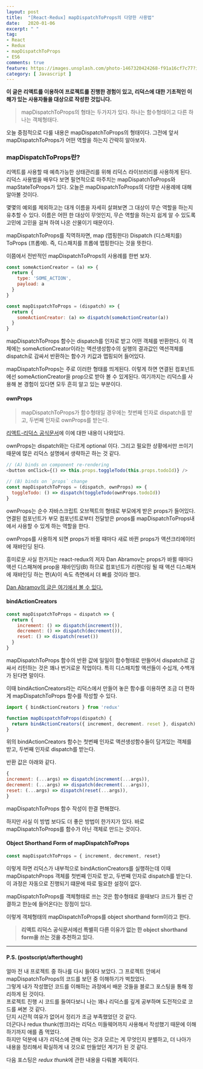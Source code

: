 ```yaml
---
layout: post
title:  "[React-Redux] mapDispatchToProps의 다양한 사용법"
date:   2020-01-06
excerpt: " "
tag:
- React
- Redux
- mapDispatchToProps
- ES6
comments: true
feature: https://images.unsplash.com/photo-1467320424268-f91a16cf7c77?ixlib=rb-1.2.1&ixid=eyJhcHBfaWQiOjEyMDd9&auto=format&fit=crop&w=1500&q=80
category: [ Javascript ]
---
```


**이 글은 리액트를 이용하여 프로젝트를 진행한 경험이 있고, 리덕스에 대한 기초적인 이해가 있는 사용자들을 대상으로 작성한 것입니다.**

>mapDispatchToProps의 형태는 두가지가 있다. 하나는 함수형태이고 다른 하나는 객체형태다.

오늘 중점적으로 다룰 내용은 mapDispatchToProps의 형태이다. 그전에 앞서 mapDispatchToProps가 어떤 역할을 하는지 간략히 알아보자.

### mapDispatchToProps란?

리액트를 사용할 때 예측가능한 상태관리를 위해 리덕스 라이브러리를 사용하게 된다. 리덕스 사용법을 배우다 보면 필연적으로 마주치는 mapDispatchToProps와 mapStateToProps가 있다. 오늘은 mapDispatchToProps의 다양한 사용례에 대해 알아볼 것이다.


몇몇의 예외를 제외하고는 대개 이름을 자세히 살펴보면 그 대상이 무슨 역할을 하는지 유추할 수 있다. 이름은 어떤 한 대상이 무엇인지, 무슨 역할을 하는지 쉽게 알 수 있도록 고민에 고민을 걸쳐 하여 나온 산물이기 때문이다.

mapDispatchToProps를 직역하자면, map (맵핑한다) Dispatch (디스패치를) ToProps (프롭에). 즉, 디스패치를 프롭에 맵핑한다는 것을 뜻한다.

이쯤에서 전반적인 mapDispatchToProps의 사용례를 한번 보자.

```js
const someActionCreator = (a) => {
  return {
    type: 'SOME_ACTION',
    payload: a
  }
}

const mapDispatchToProps = (dispatch) => {
  return {
    someActionCreator: (a) => dispatch(someActionCreator(a))
  }
}
```

mapDispatchToProps 함수는 dispatch를 인자로 받고 어떤 객체를 반환한다. 이 객체에는 someActionCreator이라는 액션생성함수의 실행의 결과값인 액션객체를 dispatch로 감싸서 반환하는 함수가 키값과 맵핑되어 들어있다.

mapDispatchToProps는 주로 이러한 형태를 띄게된다. 이렇게 하면 연결된 컴포넌트에선 someActionCreator을 prop으로 받아 볼 수 있게된다. 여기까지는 리덕스를 사용해 본 경험이 있다면 모두 흔히 알고 있는 부분이다.

#### ownProps

> mapDispatchToProps가 함수형태일 경우에는 첫번째 인자로 dispatch를 받고, 두번째 인자로 ownProps를 받는다.

[리액트-리덕스 공식문서](https://react-redux.js.org/using-react-redux/connect-mapdispatch#arguments)에 이에 대한 내용이 나와있다.

ownProps는 dispatch와는 다르게 optional 이다. 그리고 필요한 상황에서만 쓰이기 때문에 많은 리덕스 설명에서 생략하곤 하는 것 같다.

```js
// (A) binds on component re-rendering
<button onClick={() => this.props.toggleTodo(this.props.todoId)} />

// (B) binds on `props` change
const mapDispatchToProps = (dispatch, ownProps) => {
  toggleTodo: () => dispatch(toggleTodo(ownProps.todoId))
}
```

ownProps는 순수 자바스크립트 오브젝트의 형태로 부모에게 받은 props가 들어있다. 연결된 컴포넌트가 부모 컴포넌트로부터 전달받은 props를 mapDispatchToProps내에서 사용할 수 있게 하는 역할을 한다.

ownProps를 사용하게 되면 props가 바뀔 때마다 새로 바뀐 props가 액션크리에이터에 재바인딩 된다. 

흥미로운 사실 한가지는 react-redux의 저자 Dan Abramov는 props가 바뀔 때마다 액션 디스패쳐에 prop을 재바인딩(B) 하므로 컴포넌트가 리랜더링 될 때 액션 디스패쳐에 재바인딩 하는 편(A)이 속도 측면에서 더 빠를 것이라 했다.

[Dan Abramov의 글은 여기에서 볼 수 있다.](https://github.com/reduxjs/redux-devtools/issues/250#issuecomment-186429931)

#### bindActionCreators

```js
const mapDispatchToProps = dispatch => {
  return {
    increment: () => dispatch(increment()),
    decrement: () => dispatch(decrement()),
    reset: () => dispatch(reset())
  }
}
```

mapDispatchToProps 함수의 반환 값에 일일이 함수형태로 만들어서 dispatch로 감싸서 리턴하는 것은 꽤나 번거로운 작업이다. 특히 디스패치할 액션들이 수십개, 수백개가 된다면 말이다.

이때 bindActionCreators라는 리덕스에서 만들어 놓은 함수를 이용하면 조금 더 편하게 mapDispatchToProps 함수를 작성할 수 있다.

```js
import { bindActionCreators } from 'redux'

function mapDispatchToProps(dispatch) {
  return bindActionCreators({ increment, decrement. reset }, dispatch)
}

```
위의 bindActionCreators 함수는 첫번째 인자로 액션생성함수들이 담겨있는 객체를 받고, 두번째 인자로 dispatch를 받는다.

반환 값은 아래와 같다.
```js
{
increment: (...args) => dispatch(increment(...args)),
decrement: (...args) => dispatch(decrement(...args)),
reset: (...args) => dispatch(reset(...args)),
}
```

mapDispatchToProps 함수 작성이 한결 편해졌다.

하지만 사실 이 방법 보다도 더 좋은 방법이 한가지가 있다. 
바로 mapDispatchToProps를 함수가 아닌 객체로 만드는 것이다.

#### Object Shorthand Form of mapDispatchToProps

```js
const mapDispatchToProps = { increment, decrement, reset}
```

이렇게 하면 리덕스가 내부적으로 bindActionCreators를 실행하는데 이때 mapDispatchProps 객체를 첫번째 인자로 받고, 두번째 인자로 dispatch를 받는다. 이 과정은 자동으로 진행되기 떄문에 따로 필요한 설정이 없다.

mapDispatchToProps를 객체형태로 쓰는 것은 함수형태로 쓸때보다 코드가 훨씬 간결하고 한눈에 들어온다는 장점이 있다.

이렇게 객체형태의 mapDispatchToProps를 object shorthand form이라고 한다. 

>**리액트 리덕스 공식문서에선 특별히 다른 이유가 없는 한 object shorthand form을 쓰는 것을 추천하고 있다.**

---
#### P.S. (postscript/afterthought)  
얼마 전 내 프로젝트 중 하나를 다시 들여다 보았다. 그 프로젝트 안에서 mapDispatchToProps의 코드를 보던 중 이해하기가 벅찼었다.  
그렇게 내가 작성했던 코드를 이해하는 과정에서 배운 것들을 블로그 포스팅을 통해 정리하게 된 것이다.  
프로젝트 진행 시 코드를 들여다보니 나는 꽤나 리덕스를 깊게 공부하며 도전적으로 코드를 써본 것 같다.  
단지 시간적 여유가 없어서 정리가 조금 부족했었던 것 같다.  
더군다나 redux thunk(썽크)라는 리덕스 미들웨어까지 사용해서 작성했기 때문에 이해하기까지 애를 좀 먹었다.  
하지만 덕분에 내가 리덕스에 관해 아는 것과 모르는 게 무엇인지 분별하고, 더 나아가 내용을 정리해서 확실하게 내 것으로 만들었던 계기가 된 것 같다.

다음 포스팅은 *redux thunk*에 관한 내용을 다뤄볼 계획이다.
